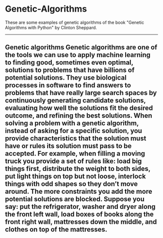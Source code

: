# Genetic-Algorithms

These are some examples of genetic algorithms of the book "Genetic Algorithms with Python" by Clinton Sheppard. 

----------------------------------------------------------------------------------------------------------------------------------------------------------------------
Genetic algorithms
Genetic algorithms are one of the tools we can use to apply machine learning to finding good, sometimes even optimal, solutions to problems that have billions of potential solutions. They use biological processes in software to find answers to problems that have really large search spaces by continuously generating candidate solutions, evaluating how well the solutions fit the desired outcome, and refining the best solutions.
When solving a problem with a genetic algorithm, instead of asking for a specific solution, you provide characteristics that the solution must have or rules its solution must pass to be accepted. For example, when filling a moving truck you provide a set of rules like: load big things first, distribute the weight to both sides, put light things on top but not loose, interlock things with odd shapes so they don’t move around. The more constraints you add the more potential solutions are blocked. Suppose you say: put the refrigerator, washer and dryer along the front left wall, load boxes of books along the front right wall, mattresses down the middle, and clothes on top of the mattresses.
----------------------------------------------------------------------------------------------------------------------------------------------------------------------
